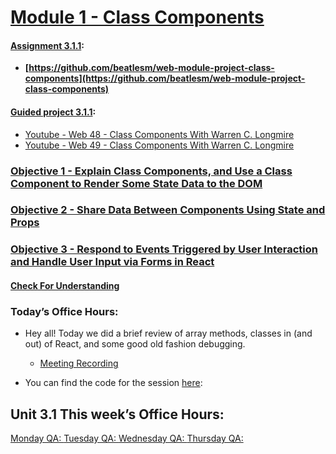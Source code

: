 # [Module 1 - Class Components](./Objects/Object_1.md)


#### [Assignment 3.1.1](./Assign311/README.md):

-   **[https://github.com/beatlesm/web-module-project-class-components](https://github.com/beatlesm/web-module-project-class-components)**
   
#### [Guided project 3.1.1](./Guided311):

-   [Youtube - Web 48 - Class Components With Warren C. Longmire](https://www.youtube.com/watch?v=Nc4-l2NrOD4)
-   [Youtube - Web 49 - Class Components With Warren C. Longmire](https://youtu.be/_WCVNOl3YP4)




### [Objective 1 - Explain Class Components, and Use a Class Component to Render Some State Data to the DOM](./Objects/Object_1.md)


### [Objective 2 - Share Data Between Components Using State and Props](./Objects/Object_2.md)

### [Objective 3 - Respond to Events Triggered by User Interaction and Handle User Input via Forms in React](./Objects/Object_3.md)


#### [Check For Understanding](./Objects/Understanding.md)


### Today’s Office Hours:

-	Hey all! Today we did a brief review of array methods, classes in (and out) of React, and some good old fashion debugging.

	-	[Meeting Recording](https://lambdaschool.zoom.us/rec/share/y--FjsRZE6gICVZnuU3zDLIDCz_qbYUg_H0w1zTboroyYtCWPP038AKnUK73Ztac.tkS4VgMxQPMh8uB_)

-	You can find the code for the session [here](https://codesandbox.io/s/quiet-mountain-08rxn?file=/src/App.js):


##  Unit 3.1 This week’s Office Hours:

[Monday QA: ](https://bloomtech.zoom.us/rec/share/GG8XmFWPEzoLzo_rGYXlQOqao9p25QqaILEKznRNiP1x8RveT0ZCNCw-lMt8IPHM.i19Ib7zGA9vgTXRV)
[Tuesday QA: ](https://bloomtech.zoom.us/rec/share/n_pN5vT3RkfhUbT7umAZtTpqV8t1HSJfE9DM4vZkGjhZmPWGD-oZ-SOUsQ0o4ZiP.2EVsEfI7-aISe5Hs)
[Wednesday QA: ](https://bloomtech.zoom.us/rec/share/2cpifDmw5-cmY5Md2CgZBBC1oBoGVGOn2HyrutUFDvc2qSHDYCqGj9kyp7uXMzbp.PSGH0OypCLfl9Uft)
[Thursday QA: ](https://bloomtech.zoom.us/rec/share/KaCRGSZmUS68CFkT5M5ukBCtUQk_Q_YXVFLMp1M4VPGhMcWlVXaUSdkYjx66vTRM.VAKp2A19D1ebdzCs)



